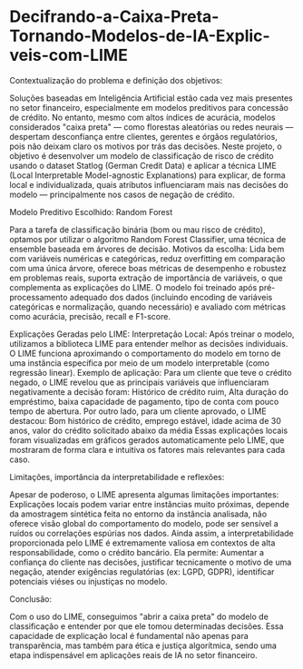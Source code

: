 # Decifrando-a-Caixa-Preta-Tornando-Modelos-de-IA-Explic-veis-com-LIME

Contextualização do problema e definição dos objetivos:

Soluções baseadas em Inteligência Artificial estão cada vez mais presentes no setor financeiro, especialmente em modelos preditivos para concessão de crédito. No entanto, mesmo com altos índices de acurácia, modelos considerados "caixa preta" — como florestas aleatórias ou redes neurais — despertam desconfiança entre clientes, gerentes e órgãos regulatórios, pois não deixam claro os motivos por trás das decisões. Neste projeto, o objetivo é desenvolver um modelo de classificação de risco de crédito usando o dataset Statlog (German Credit Data) e aplicar a técnica LIME (Local Interpretable Model-agnostic Explanations) para explicar, de forma local e individualizada, quais atributos influenciaram mais nas decisões do modelo — principalmente nos casos de negação de crédito.

Modelo Preditivo Escolhido: Random Forest

Para a tarefa de classificação binária (bom ou mau risco de crédito), optamos por utilizar o algoritmo Random Forest Classifier, uma técnica de ensemble baseada em árvores de decisão.
Motivos da escolha: Lida bem com variáveis numéricas e categóricas, reduz overfitting em comparação com uma única árvore, oferece boas métricas de desempenho e robustez em problemas reais, suporta extração de importância de variáveis, o que complementa as explicações do LIME.
O modelo foi treinado após pré-processamento adequado dos dados (incluindo encoding de variáveis categóricas e normalização, quando necessário) e avaliado com métricas como acurácia, precisão, recall e F1-score.

Explicações Geradas pelo LIME: Interpretação Local:
Após treinar o modelo, utilizamos a biblioteca LIME para entender melhor as decisões individuais. O LIME funciona aproximando o comportamento do modelo em torno de uma instância específica por meio de um modelo interpretable (como regressão linear).
Exemplo de aplicação: Para um cliente que teve o crédito negado, o LIME revelou que as principais variáveis que influenciaram negativamente a decisão foram:
Histórico de crédito ruim, Alta duração do empréstimo, baixa capacidade de pagamento, tipo de conta com pouco tempo de abertura.
Por outro lado, para um cliente aprovado, o LIME destacou: Bom histórico de crédito, emprego estável, idade acima de 30 anos, valor do crédito solicitado abaixo da média
Essas explicações locais foram visualizadas em gráficos gerados automaticamente pelo LIME, que mostraram de forma clara e intuitiva os fatores mais relevantes para cada caso.

Limitações, importância da interpretabilidade e reflexões:

Apesar de poderoso, o LIME apresenta algumas limitações importantes: Explicações locais podem variar entre instâncias muito próximas, depende da amostragem sintética feita no entorno da instância analisada, não oferece visão global do comportamento do modelo, pode ser sensível a ruídos ou correlações espúrias nos dados.
Ainda assim, a interpretabilidade proporcionada pelo LIME é extremamente valiosa em contextos de alta responsabilidade, como o crédito bancário.
Ela permite: Aumentar a confiança do cliente nas decisões, justificar tecnicamente o motivo de uma negação, atender exigências regulatórias (ex: LGPD, GDPR), identificar potenciais viéses ou injustiças no modelo.

Conclusão:

Com o uso do LIME, conseguimos "abrir a caixa preta" do modelo de classificação e entender por que ele tomou determinadas decisões. Essa capacidade de explicação local é fundamental não apenas para transparência, mas também para ética e justiça algorítmica, sendo uma etapa indispensável em aplicações reais de IA no setor financeiro.

